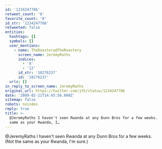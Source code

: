 ```yaml
---
id: '1234247786'
retweet_count: '0'
favorite_count: '0'
id_str: '1234247786'
retweeted: false
entities:
  hashtags: []
  symbols: []
  user_mentions:
    - name: TheRoastery@TheRoastery
      screen_name: JeremyRaths
      indices:
        - '0'
        - '12'
      id_str: '18276237'
      id: '18276237'
  urls: []
in_reply_to_screen_name: JeremyRaths
original_url: https://twitter.com/jth/status/1234247786
date: '2009-02-21T14:45:56.000Z'
sitemap: false
robots: noindex
reply: true
title: >-
  @JeremyRaths I haven't seen Rwanda at any Dunn Bros for a few weeks. (Not the
  same as your Rwanda, I…
---
```


@JeremyRaths I haven't seen Rwanda at any Dunn Bros for a few weeks. (Not the same as your Rwanda, I'm sure.)